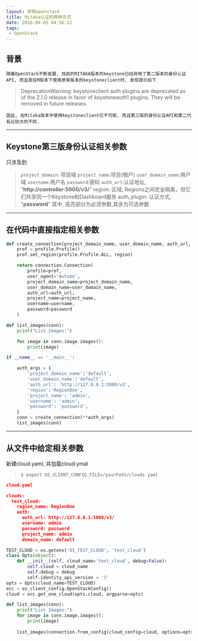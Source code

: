 ```yaml
---
layout: 获取openstack
title: Mitaka认证的两种方式
date: 2016-04-05 04:56:12
tags:
 - OpenStack
---
```


## 背景
    随着OpenStack不断发展, 目前的MITAKA版本的keystone已经弃用了第二版本的身份认证API, 而且我在M版本下使用原来版本的keystoneclient时, 发现提示如下
    
>  DeprecationWarning: keystoneclient auth plugins are deprecated as of the 2.1.0 release in favor of keystoneauth1 plugins. They will be removed in future releases.

    因此, 在Mitaka版本中使用keystoneclient已不可取, 而且第三版的身份认证API和第二代有比较大的不同.

-------------
## Keystone第三版身份认证相关参数
只涉及到
>`project_domain`: 项目域
>`project_name`:项目(租户)
>`user_domain_name`:用户域
>`username`:用户名
>`password`:密码
>`auth_url`:认证地址, "**http://controller:5000/v3/**"
> region: 区域, Regions之间完全隔离，但它们共享同一个Keystone和Dashboard服务
> auth_plugin: 认证方式, "**password**"
>其中, 高亮部分为必须参数,其余为可选参数

----------------
## 在代码中直接指定相关参数

```python
def create_connection(project_domain_name, user_domain_name, auth_url, region, project_name, username, password):
    prof = profile.Profile()
    prof.set_region(profile.Profile.ALL, region)

    return connection.Connection(
        profile=prof,
        user_agent='Autumn',
        project_domain_name=project_domain_name,
        user_domain_name=user_domain_name,
        auth_url=auth_url,
        project_name=project_name,
        username=username,
        password=password
    )

def list_images(conn):
    print("List Images:")

    for image in conn.image.images():
        print(image)

if __name__ == '__main__':

    auth_args = {
        'project_domain_name':'default',
        'user_domain_name':'default',
        'auth_url': 'http://127.0.0.1:5000/v3',
        'region':'RegionOne',
        'project_name': 'admin',
        'username': 'admin',
        'password': 'password',
    }
    conn = create_connection(**auth_args)
    list_images(conn)
```

------------------
## 从文件中给定相关参数

 新建cloud.yaml, 并加载cloud.ymal
> ```
> $ export OS_CLIENT_CONFIG_FILE=/yourPath/clouds.yaml
> ```

```json
cloud.yaml

clouds:
  test_cloud:
    region_name: RegionOne
    auth:
      auth_url: http://127.0.0.1:5000/v3/
      username: admin
      password: password
      project_name: admin
      domain_name: default
```

```python
TEST_CLOUD = os.getenv('OS_TEST_CLOUD', 'test_cloud')
class Opts(object):
    def __init__(self, cloud_name='test_cloud', debug=False):
        self.cloud = cloud_name
        self.debug = debug
        self.identity_api_version = '3'
opts = Opts(cloud_name=TEST_CLOUD)
occ = os_client_config.OpenStackConfig()
cloud = occ.get_one_cloud(opts.cloud, argparse=opts)

def list_images(conn):
    print("List Images:")
    for image in conn.image.images():
        print(image)
        
    list_images(connection.from_config(cloud_config=cloud, options=opts))
```
